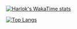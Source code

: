 [![Harlok's WakaTime stats](https://github-readme-stats.vercel.app/api/wakatime?username=th3ygen)](https://github.com/anuraghazra/github-readme-stats)

[![Top Langs](https://my-stats-new-th3ygen.vercel.app/api/top-langs/?username=th3ygen)](https://github.com/anuraghazra/github-readme-stats)

<!--
**th3ygen/th3ygen** is a ✨ _special_ ✨ repository because its `README.md` (this file) appears on your GitHub profile.

Here are some ideas to get you started:

- 🔭 I’m currently working on ...
- 🌱 I’m currently learning ...
- 👯 I’m looking to collaborate on ...
- 🤔 I’m looking for help with ...
- 💬 Ask me about ...
- 📫 How to reach me: ...
- 😄 Pronouns: ...
- ⚡ Fun fact: ...
-->

